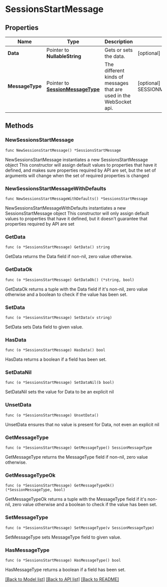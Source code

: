 # SessionsStartMessage

## Properties

Name | Type | Description | Notes
------------ | ------------- | ------------- | -------------
**Data** | Pointer to **NullableString** | Gets or sets the data. | [optional] 
**MessageType** | Pointer to [**SessionMessageType**](SessionMessageType.md) | The different kinds of messages that are used in the WebSocket api. | [optional] [readonly] [default to SESSIONMESSAGETYPE_SESSIONS_START]

## Methods

### NewSessionsStartMessage

`func NewSessionsStartMessage() *SessionsStartMessage`

NewSessionsStartMessage instantiates a new SessionsStartMessage object
This constructor will assign default values to properties that have it defined,
and makes sure properties required by API are set, but the set of arguments
will change when the set of required properties is changed

### NewSessionsStartMessageWithDefaults

`func NewSessionsStartMessageWithDefaults() *SessionsStartMessage`

NewSessionsStartMessageWithDefaults instantiates a new SessionsStartMessage object
This constructor will only assign default values to properties that have it defined,
but it doesn't guarantee that properties required by API are set

### GetData

`func (o *SessionsStartMessage) GetData() string`

GetData returns the Data field if non-nil, zero value otherwise.

### GetDataOk

`func (o *SessionsStartMessage) GetDataOk() (*string, bool)`

GetDataOk returns a tuple with the Data field if it's non-nil, zero value otherwise
and a boolean to check if the value has been set.

### SetData

`func (o *SessionsStartMessage) SetData(v string)`

SetData sets Data field to given value.

### HasData

`func (o *SessionsStartMessage) HasData() bool`

HasData returns a boolean if a field has been set.

### SetDataNil

`func (o *SessionsStartMessage) SetDataNil(b bool)`

 SetDataNil sets the value for Data to be an explicit nil

### UnsetData
`func (o *SessionsStartMessage) UnsetData()`

UnsetData ensures that no value is present for Data, not even an explicit nil
### GetMessageType

`func (o *SessionsStartMessage) GetMessageType() SessionMessageType`

GetMessageType returns the MessageType field if non-nil, zero value otherwise.

### GetMessageTypeOk

`func (o *SessionsStartMessage) GetMessageTypeOk() (*SessionMessageType, bool)`

GetMessageTypeOk returns a tuple with the MessageType field if it's non-nil, zero value otherwise
and a boolean to check if the value has been set.

### SetMessageType

`func (o *SessionsStartMessage) SetMessageType(v SessionMessageType)`

SetMessageType sets MessageType field to given value.

### HasMessageType

`func (o *SessionsStartMessage) HasMessageType() bool`

HasMessageType returns a boolean if a field has been set.


[[Back to Model list]](../README.md#documentation-for-models) [[Back to API list]](../README.md#documentation-for-api-endpoints) [[Back to README]](../README.md)


